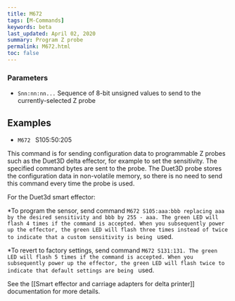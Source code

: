 ```yaml
---
title: M672
tags: [M-Commands] 
keywords: beta 
last_updated: April 02, 2020 
summary: Program Z probe 
permalink: M672.html
toc: false 
---
```



### Parameters

* `Snn:nn:nn...` Sequence of 8-bit unsigned values to send to the currently-selected Z probe

## Examples

* ` M672  ` S105:50:205

This command is for sending configuration data to programmable Z probes such as the Duet3D delta effector, for example to set the sensitivity. The specified command bytes are sent to the probe. The Duet3D probe stores the configuration data in non-volatile memory, so there is no need to send this command every time the probe is used.

For the Duet3d smart effector:

*To program the sensor, send command ` M672 S105:aaa:bbb replacing aaa by the desired sensitivity and bbb by 255 - aaa. The green LED will flash 4 times if the command is accepted. When you subsequently power up the effector, the green LED will flash three times instead of twice to indicate that a custom sensitivity is being  ` used.

*To revert to factory settings, send command ` M672 S131:131. The green LED will flash 5 times if the command is accepted. When you subsequently power up the effector, the green LED will flash twice to indicate that default settings are being  ` used.

See the [[Smart effector and carriage adapters for delta printer]] documentation for more details.

